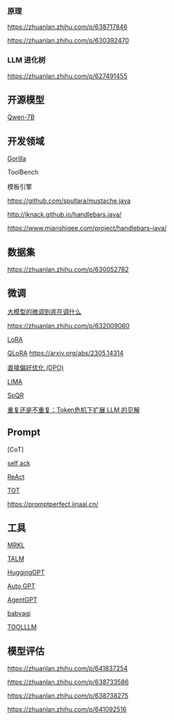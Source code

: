 





### 原理

https://zhuanlan.zhihu.com/p/638717846

https://zhuanlan.zhihu.com/p/630392470







### LLM 进化树

https://zhuanlan.zhihu.com/p/627491455





## 开源模型

[Qwen-7B](https://zhuanlan.zhihu.com/p/648007297)







## 开发领域

[Gorilla](https://zhuanlan.zhihu.com/p/632583909)











ToolBench



模板引擎

https://github.com/spullara/mustache.java

http://jknack.github.io/handlebars.java/

https://www.mianshigee.com/project/handlebars-java/



## 数据集

https://zhuanlan.zhihu.com/p/630052782





## 微调

[大模型的微调到底在调什么](https://zhuanlan.zhihu.com/p/632003702)

https://zhuanlan.zhihu.com/p/632009060

[LoRA]()

[QLoRA](https://zhuanlan.zhihu.com/p/632236718)   https://arxiv.org/abs/2305.14314

[直接偏好优化 (DPO) ](https://arxiv.org/abs/2305.18290)

[LIMA](https://arxiv.org/abs/2305.11206)

[SpQR](https://arxiv.org/abs/2306.03078)

[重复还是不重复：Token危机下扩展 LLM 的见解](https://arxiv.org/abs/2305.13230)





## Prompt



[CoT]

[self ack](https://zhuanlan.zhihu.com/p/631649503)

[ReAct](https://zhuanlan.zhihu.com/p/631645902)

[TOT](https://zhuanlan.zhihu.com/p/634180290)

https://promptperfect.jinaai.cn/



## 工具

[MRKL](https://arxiv.org/abs/2205.00445)

[TALM](https://arxiv.org/abs/2205.12255)

[HuggingGPT](https://arxiv.org/pdf/2303.17580.pdf)

[Auto GPT](https://github.com/Significant-Gravitas/Auto-GPT)

[AgentGPT](https://github.com/reworkd/AgentGPT)

[babyagi](https://github.com/yoheinakajima/babyagi)

[TOOLLLM](https://zhuanlan.zhihu.com/p/647899563)



## 模型评估



https://zhuanlan.zhihu.com/p/641837254



https://zhuanlan.zhihu.com/p/638733586

https://zhuanlan.zhihu.com/p/638738275

https://zhuanlan.zhihu.com/p/641092516

